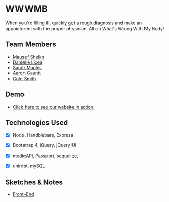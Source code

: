 ﻿

# WWWMB
When you're filling ill, quickly get a rough diagnosis and make an appointment with the proper physician. All on What's Wrong With My Body!


## Team Members
- [Mausuf Sheikh](https://github.com/mausuf)
- [Danielle Licea](https://github.com/DMLicea)
- [Sarah Maples](https://github.com/sarahemaples)
- [Aaron Gauntt](https://github.com/Agauntt)
- [Cole Smith](https://github.com/el0c)

## Demo
- [Click here to see our website in action.](https://peaceful-cove-62787.herokuapp.com/)

## Technologies Used
- [x] Node, Handblebars, Express

- [x]  Bootstrap 4, jQuery, jQuery Ui

- [x] medicAPI, Passport, sequelize,

- [x] unirest, mySQL

## Sketches & Notes
- [Front-End](https://drive.google.com/file/d/1W7Nl-Jrj0j15gsd4dMJWRv1Fdq2mZf9t/view?usp=sharing)
